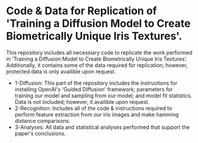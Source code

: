 # Code & Data for Replication of 'Training a Diffusion Model to Create Biometrically Unique Iris Textures'.
This repository includes all necessiary code to replicate the work performed in 'Training a Diffusion Model to Create Biometrically Unique Iris Textures'. Additionally, it contains some of the data required for replication; however, protected data is only availible upon request.

* 1-Diffusion: This part of the repository includes the instructions for installing OpenAI's 'Guided Diffusion' framework; parameters for training our model and sampling from our model; and model fit statistics. Data is not included; however, it availible upon request.
* 2-Recognition: Includes all of the code & instructions required to perform feature extraction from our iris images and make hamming distance comparisons.
* 3-Analyses: All data and statistical analyses performed that support the paper's conclusions. 
